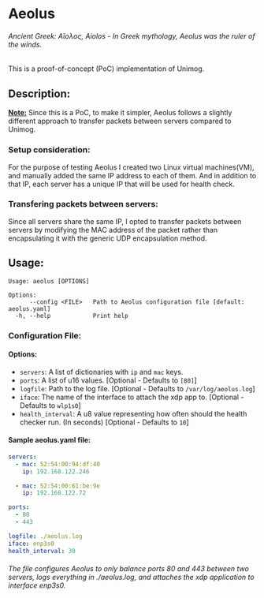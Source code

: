 # Aeolus

<h6>Ancient Greek: Αἴολος, Aiolos - In Greek mythology, Aeolus was the ruler of the winds.</h6>

This is a proof-of-concept (PoC) implementation of Unimog.

## Description:

**<u>Note:</u>** Since this is a PoC, to make it simpler, Aeolus follows a slightly different approach to transfer packets between servers compared to Unimog.

### Setup consideration:

For the purpose of testing Aeolus I created two Linux virtual machines(VM), and manually added the same IP address to each of them. And in addition to that IP, each server has a unique IP that will be used for health check.

### Transfering packets between servers:

Since all servers share the same IP, I opted to transfer packets between servers by modifying the MAC address of the packet rather than encapsulating it with the generic UDP encapsulation method.

## Usage:

```
Usage: aeolus [OPTIONS]

Options:
      --config <FILE>   Path to Aeolus configuration file [default: aeolus.yaml]
  -h, --help            Print help
```

### Configuration File:

#### Options:

- `servers`: A list of dictionaries with `ip` and `mac` keys.
- `ports`: A list of u16 values. [Optional - Defaults to `[80]`]
- `logfile`: Path to the log file. [Optional - Defaults to `/var/log/aeolus.log`]
- `iface`: The name of the interface to attach the xdp app to. [Optional - Defaults to `wlp1s0`]
- `health_interval`: A u8 value representing how often should the health checker run. (In seconds) [Optional - Defaults to `10`]

#### Sample aeolus.yaml file:
```YAML
servers:
  - mac: 52:54:00:94:df:40
    ip: 192.168.122.246

  - mac: 52:54:00:61:be:9e
    ip: 192.168.122.72

ports: 
  - 80
  - 443

logfile: ./aeolus.log
iface: enp3s0
health_interval: 30
```
<h6>The file configures Aeolus to only balance ports <i>80</i> and <i>443</i> between two servers, logs everything in <i>./aeolus.log</i>, and attaches the xdp application to interface <i>enp3s0</i>.</h6>
